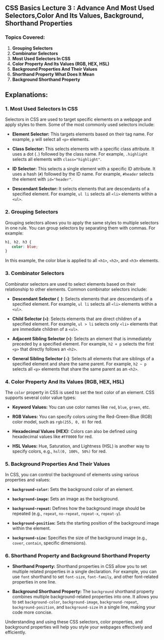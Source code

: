 ## CSS Basics Lecture 3 : Advance And Most Used Selectors,Color And Its Values, Background, Shorthand Properties 

### Topics Covered:

1. **Grouping Selectors**
2. **Combinator Selectors**
3. **Most Used Selectors In CSS**
4. **Color Property And Its Values (RGB, HEX, HSL)**
5. **Background Properties And Their Values**
6. **Shorthand Property What Does It Mean**
7. **Background Shorthand Property**

## Explanations:

### 1. Most Used Selectors In CSS

Selectors in CSS are used to target specific elements on a webpage and apply styles to them. Some of the most commonly used selectors include:

- **Element Selector:** This targets elements based on their tag name. For example, `p` will select all `<p>` elements.

- **Class Selector:** This selects elements with a specific class attribute. It uses a dot (`.`) followed by the class name. For example, `.highlight` selects all elements with `class="highlight"`.

- **ID Selector:** This selects a single element with a specific ID attribute. It uses a hash (`#`) followed by the ID name. For example, `#header` selects the element with `id="header"`.

- **Descendant Selector:** It selects elements that are descendants of a specified element. For example, `ul li` selects all `<li>` elements within a `<ul>`.

### 2. Grouping Selectors

Grouping selectors allows you to apply the same styles to multiple selectors in one rule. You can group selectors by separating them with commas. For example:

```css
h1, h2, h3 {
   color: blue;
}
```

In this example, the color blue is applied to all `<h1>`, `<h2>`, and `<h3>` elements.

### 3. Combinator Selectors

Combinator selectors are used to select elements based on their relationship to other elements. Common combinator selectors include:

- **Descendant Selector (` `)**: Selects elements that are descendants of a specified element. For example, `ul li` selects all `<li>` elements within a `<ul>`.

- **Child Selector (`>`)**: Selects elements that are direct children of a specified element. For example, `ul > li` selects only `<li>` elements that are immediate children of a `<ul>`.

- **Adjacent Sibling Selector (`+`)**: Selects an element that is immediately preceded by a specified element. For example, `h2 + p` selects the first `<p>` that directly follows an `<h2>`.

- **General Sibling Selector (`~`)**: Selects all elements that are siblings of a specified element and share the same parent. For example, `h2 ~ p` selects all `<p>` elements that share the same parent as an `<h2>`.

### 4. Color Property And Its Values (RGB, HEX, HSL)

The `color` property in CSS is used to set the text color of an element. CSS supports several color value types:

- **Keyword Values:** You can use color names like `red`, `blue`, `green`, etc.

- **RGB Values:** You can specify colors using the Red-Green-Blue (RGB) color model, such as `rgb(255, 0, 0)` for red.

- **Hexadecimal Values (HEX):** Colors can also be defined using hexadecimal values like `#FF0000` for red.

- **HSL Values:** Hue, Saturation, and Lightness (HSL) is another way to specify colors, e.g., `hsl(0, 100%, 50%)` for red.

### 5. Background Properties And Their Values

In CSS, you can control the background of elements using various properties and values:

- **`background-color`:** Sets the background color of an element.

- **`background-image`:** Sets an image as the background.

- **`background-repeat`:** Defines how the background image should be repeated (e.g., `repeat`, `no-repeat`, `repeat-x`, `repeat-y`).

- **`background-position`:** Sets the starting position of the background image within the element.

- **`background-size`:** Specifies the size of the background image (e.g., `cover`, `contain`, specific dimensions).

### 6. Shorthand Property and Background Shorthand Property

- **Shorthand Property:** Shorthand properties in CSS allow you to set multiple related properties in a single declaration. For example, you can use `font` shorthand to set `font-size`, `font-family`, and other font-related properties in one line.

- **Background Shorthand Property:** The `background` shorthand property combines multiple background-related properties into one. It allows you to set `background-color`, `background-image`, `background-repeat`, `background-position`, and `background-size` in a single line, making your code more concise.

Understanding and using these CSS selectors, color properties, and background properties will help you style your webpages effectively and efficiently.